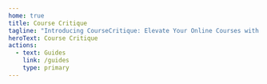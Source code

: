 ```yaml
---
home: true
title: Course Critique
tagline: "Introducing CourseCritique: Elevate Your Online Courses with Actionable Insights"
heroText: Course Critique
actions:
  - text: Guides
    link: /guides
    type: primary
---
```

